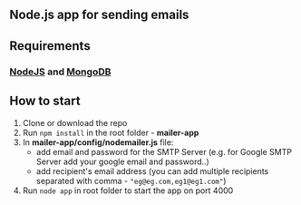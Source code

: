 ## Node.js app for sending emails

## Requirements
### [NodeJS](https://nodejs.org/en/) and [MongoDB](https://nodejs.org/en/)

## How to start

1. Clone or download the repo
2. Run ` npm install ` in the root folder - **mailer-app**
3. In **mailer-app/config/nodemailer.js** file:
   - add email and password for the SMTP Server (e.g. for Google SMTP Server add your google email and password..)
   - add recipient's email address (you can add multiple recipients separated with comma - ` "eg@eg.com,eg1@eg1.com" `)
4. Run ` node app ` in root folder to start the app on port 4000
